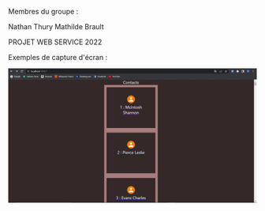 Membres du groupe : 

Nathan Thury
Mathilde Brault

PROJET WEB SERVICE 2022

Exemples de capture d'écran :

![My Image](Images/SCREEN_APP.JPG)

